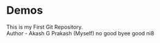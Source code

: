 # Demos
This is my First Git Repository.
<br>
Author - Akash G Prakash (Myself)
no
good byee
good ni8
